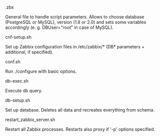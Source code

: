 .zbx

General file to handle script parameters. Allows to choose database
(PostgreSQL or MySQL), version (1.8 or 2.0) and sets some variables
accordingly (e. g. DBUser="root" in case of MySQL).

cnf-setup.sh

Set up Zabbix configuration files in /etc/zabbix/* (DB* parameters +
additional, if specified).

conf.sh

Run ./configure with basic options.

db-exec.sh

Execute db query.

db-setup.sh

Set up database. Deletes all data and recreates everything from schema.

restart_zabbix_server.sh

Restart all Zabbix processes. Restarts also proxy if '-p' options specified.
